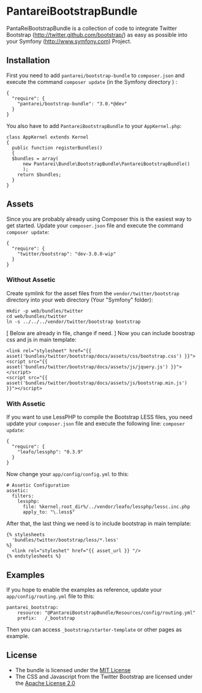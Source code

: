 PantareiBootstrapBundle
=======================

PantaReiBootstrapBundle is a collection of code to integrate Twitter Bootstrap
(http://twitter.github.com/bootstrap/) as easy as possible into your Symfony
(http://www.symfony.com) Project.

Installation
------------

First you need to add `pantarei/bootstrap-bundle` to `composer.json` and execute the command `composer update` (in the Symfony directory ) :

    {
      "require": {
        "pantarei/bootstrap-bundle": "3.0.*@dev"
      }
    }

You also have to add `PantareiBootstrapBundle` to your `AppKernel.php`:

    class AppKernel extends Kernel
    {
      public function registerBundles()
      {
      $bundles = array(
          new Pantarei\Bundle\BootstrapBundle\PantareiBootstrapBundle()
          );
        return $bundles;
      }
    }

Assets
------

Since you are probably already using Composer this is the easiest way to get started. Update your `composer.json` file and execute the command `composer update`:

    {
      "require": {
        "twitter/bootstrap": "dev-3.0.0-wip"
      }
    }

### Without Assetic

Create symlink for the asset files from the `vendor/twitter/bootstrap` directory into your web directory (Your "Symfony" folder):

    mkdir -p web/bundles/twitter
    cd web/bundles/twitter
    ln -s ../../../vendor/twitter/bootstrap bootstrap

[ Below are already in file, change if need. ]
Now you can include boostrap css and js in main template:

    <link rel="stylesheet" href="{{ asset('bundles/twitter/bootstrap/docs/assets/css/bootstrap.css') }}">
    <script src="{{ asset('bundles/twitter/bootstrap/docs/assets/js/jquery.js') }}"></script>
    <script src="{{ asset('bundles/twitter/bootstrap/docs/assets/js/bootstrap.min.js') }}"></script>

### With Assetic

If you want to use LessPHP to compile the Bootstrap LESS files, you need update your `composer.json` file and execute the following line: `composer update`:

    {
      "require": {
        "leafo/lessphp": "0.3.9"
      }
    }

Now change your `app/config/config.yml` to this:

    # Assetic Configuration
    assetic:
      filters:
        lessphp:
          file: %kernel.root_dir%/../vendor/leafo/lessphp/lessc.inc.php
          apply_to: "\.less$"

After that, the last thing we need is to include bootstrap in main template:

    {% stylesheets
      'bundles/twitter/bootstrap/less/*.less'
    %}
      <link rel="styleshet" href="{{ asset_url }} "/>
    {% endstylesheets %}

Examples
--------

If you hope to enable the examples as reference, update your `app/config/routing.yml` file to this:

    pantarei_bootstrap:
        resource: "@PantareiBootstrapBundle/Resources/config/routing.yml"
        prefix:   /_bootstrap

Then you can access `_bootstrap/starter-template` or other pages as example.

License
-------

- The bundle is licensed under the [MIT License](http://opensource.org/licenses/MIT)
- The CSS and Javascript from the Twitter Bootstrap are licensed under the [Apache License 2.0](http://www.apache.org/licenses/LICENSE-2.0)
